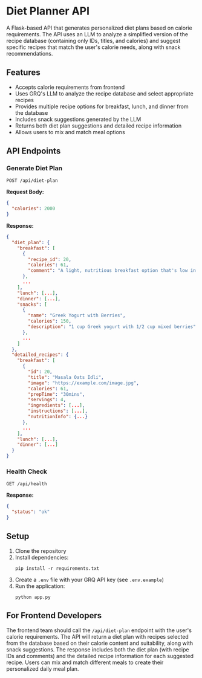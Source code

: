 # Diet Planner API

A Flask-based API that generates personalized diet plans based on calorie requirements. The API uses an LLM to analyze a simplified version of the recipe database (containing only IDs, titles, and calories) and suggest specific recipes that match the user's calorie needs, along with snack recommendations.

## Features

- Accepts calorie requirements from frontend
- Uses GRQ's LLM to analyze the recipe database and select appropriate recipes
- Provides multiple recipe options for breakfast, lunch, and dinner from the database
- Includes snack suggestions generated by the LLM
- Returns both diet plan suggestions and detailed recipe information
- Allows users to mix and match meal options

## API Endpoints

### Generate Diet Plan

```
POST /api/diet-plan
```

**Request Body:**

```json
{
  "calories": 2000
}
```

**Response:**

```json
{
  "diet_plan": {
    "breakfast": [
      {
        "recipe_id": 20,
        "calories": 61,
        "comment": "A light, nutritious breakfast option that's low in calories"
      },
      ...
    ],
    "lunch": [...],
    "dinner": [...],
    "snacks": [
      {
        "name": "Greek Yogurt with Berries",
        "calories": 150,
        "description": "1 cup Greek yogurt with 1/2 cup mixed berries"
      },
      ...
    ]
  },
  "detailed_recipes": {
    "breakfast": [
      {
        "id": 20,
        "title": "Masala Oats Idli",
        "image": "https://example.com/image.jpg",
        "calories": 61,
        "prepTime": "30mins",
        "servings": 4,
        "ingredients": [...],
        "instructions": [...],
        "nutritionInfo": {...}
      },
      ...
    ],
    "lunch": [...],
    "dinner": [...]
  }
}
```

### Health Check

```
GET /api/health
```

**Response:**

```json
{
  "status": "ok"
}
```

## Setup

1. Clone the repository
2. Install dependencies:
   ```
   pip install -r requirements.txt
   ```
3. Create a `.env` file with your GRQ API key (see `.env.example`)
4. Run the application:
   ```
   python app.py
   ```

## For Frontend Developers

The frontend team should call the `/api/diet-plan` endpoint with the user's calorie requirements. The API will return a diet plan with recipes selected from the database based on their calorie content and suitability, along with snack suggestions. The response includes both the diet plan (with recipe IDs and comments) and the detailed recipe information for each suggested recipe. Users can mix and match different meals to create their personalized daily meal plan.
